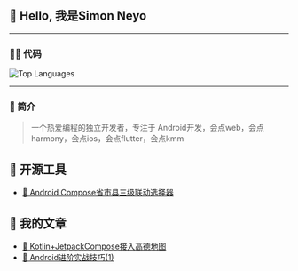 ## 👋 Hello, 我是Simon Neyo
---
### 👨‍💻 代码

![Top Languages](https://github-readme-stats.vercel.app/api/top-langs/?username=simonniex&layout=compact&langs_count=6)

---

### 📝 简介
> 一个热爱编程的独立开发者，专注于 Android开发，会点web，会点harmony，会点ios，会点flutter，会点kmm
## 🧩 开源工具
- [📱 Android Compose省市县三级联动选择器](https://github.com/simonniex/SimonCityPicker)

## 📝 我的文章
- [📖 Kotlin+JetpackCompose接入高德地图](https://blog.csdn.net/m0_75235064/article/details/142397824?fromshare=blogdetail&sharetype=blogdetail&sharerId=142397824&sharerefer=PC&sharesource=m0_75235064&sharefrom=from_link)
- [📑 Android进阶实战技巧(1)](https://blog.csdn.net/m0_75235064/article/details/140913185?fromshare=blogdetail&sharetype=blogdetail&sharerId=140913185&sharerefer=PC&sharesource=m0_75235064&sharefrom=from_link)
